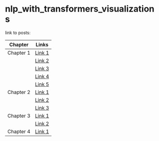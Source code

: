 # nlp_with_transformers_visualizations

link to posts:

| Chapter  | Links                                               |
|----------|----------------------------------------------------|
| Chapter 1 | [Link 1](https://shorturl.at/bgqEQ)              |
|          | [Link 2](https://shorturl.at/imBEZ)              |
|          | [Link 3](https://shorturl.at/qruBX)              |
|          | [Link 4](https://shorturl.at/jnx09)              |
|          | [Link 5](https://shorturl.at/itJRX)              |
| Chapter 2 | [Link 1](https://rb.gy/0jif5)                    |
|          | [Link 2](https://rb.gy/4sqrj)                    |
|          | [Link 3](https://rb.gy/rvhhz)                    |
| Chapter 3 | [Link 1](https://rb.gy/5ctkh)                    |
|          | [Link 2](https://rb.gy/onjmy)                    |
| Chapter 4 | [Link 1](https://t.ly/3UfqS)                    |
